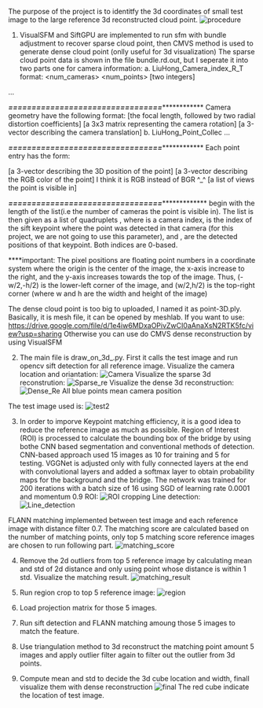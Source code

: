 The purpose of the project is to identitfy the 3d coordinates of small test image to the large reference 3d reconstructed cloud point.
![procedure](https://github.com/lipilian/3D_reconstruction_of_bridge/blob/master/Untitled%20Diagram.jpg)
1. VisualSFM and SiftGPU are implemented to run sfm with bundle adjustment to recover sparse cloud point, then CMVS method is used to 
generate dense cloud point (onlly useful for 3d visualization)
The sparse cloud point data is shown in the file bundle.rd.out, but I seperate it into two parts
one for camera information:
a. LiuHong_Camera_index_R_T
format:
<num_cameras> <num_points> [two integers]
<camera1>
<camera2>
   ...
<cameraN>

*****=================================*****************
Camera geometry have the following format:
<f> <k1> <k2>  [the focal length, followed by two radial distortion coefficients]
<R>            [a 3x3 matrix representing the camera rotation]
<t>            [a 3-vector describing the camera translation]
b. LiuHong_Point_Collec
<point1>
<point2>
  ...
<pointM>

*****=================================*****************
Each point entry has the form:

<position> [a 3-vector describing the 3D position of the point]
<color>   [a 3-vector describing the RGB color of the point] I think it is RGB instead of BGR ^_^
<view list> [a list of views the point is visible in]

*****=================================******************
<view list> begin with the length of the list(i.e the number of cameras the point is visible in).
The list is then given as a list of quadruplets <camera> <key> <x> <y>, where <camera> is a camera index,
<key> is the index of the sift keypoint where the point was detected in that camera (for this project, we
are not going to use this parameter), and <x>, <y> are the detected positions of that keypoint. Both indices are 
0-based.

****important: The pixel positions are floating point numbers in a coordinate system where the origin is the
center of the image, the x-axis increase to the right, and the y-axis increases towards the top of the image.
Thus, (-w/2,-h/2) is the lower-left corner of the image, and (w/2,h/2) is the top-right corner (where w and h
are the width and height of the image)


The dense cloud point is too big to uploaded, I named it as point-3D.ply. Basically, it is mesh file, it can be opened
by meshlab. If you want to use:
https://drive.google.com/file/d/1e4iw6MDxaOPivZwCI0aAnaXsN2RTK5fc/view?usp=sharing
Otherwise you can use do CMVS dense reconstruction by using VisualSFM

2. The main file is draw_on_3d_.py. First it calls the test image and run opencv sift detection for all reference image.
Visualize the camera location and oriantation:
![Camera](https://github.com/lipilian/3D_reconstruction_of_bridge/blob/master/result/camera.JPG)
Visualize the sparse 3d reconstrution:
![Sparse_re](https://github.com/lipilian/3D_reconstruction_of_bridge/blob/master/result/sparse_reconstruction.JPG)
Visualize the dense 3d reconstruction:
![Dense_Re](https://github.com/lipilian/3D_reconstruction_of_bridge/blob/master/result/dense_reconstruction.JPG)
All blue points mean camera position

The test image used is:
![test2](https://github.com/lipilian/3D_reconstruction_of_bridge/blob/master/result/test2/test2.jpg)

3. In order to imporve Keypoint matching efficiency, it is a good idea to reduce the reference image as much as possible.
Region of Interest (ROI) is processed to calculate the bounding box of the bridge by using bothe CNN based segmentation and conventional methods of detection. 
CNN-based approach used 15 images as 10 for training and 5 for testing. VGGNet is adjusted only with fully connected layers at the end
with convolutional layers and added a softmax layer to obtain probability maps for the background and the bridge.
The network was trained for 200 iterations with a batch size of 16 using SGD of learning rate 0.0001 and momentum 0.9
ROI:
![ROI cropping](https://github.com/lipilian/3D_reconstruction_of_bridge/blob/master/result/ROI.png)
Line detection:
![Line_detection](https://github.com/lipilian/3D_reconstruction_of_bridge/blob/master/result/line.png)

FLANN matching implemented between test image and each reference image with distance filter 0.7.
The matching score are calculated based on the number of matching points, only top 5 matching score reference images are chosen 
to run following part.
![matching_score](https://github.com/lipilian/3D_reconstruction_of_bridge/blob/master/result/test2/matching_score_for_100_image.png)

4. Remove the 2d outliers from top 5 reference image by calculating mean and std of 2d distance and only using point whose distance is within 1 std. Visualize the matching result.
![matching_result](https://github.com/lipilian/3D_reconstruction_of_bridge/blob/master/result/test2/Figure_0.png)

5. Run region crop to top 5 reference image:
![region](https://github.com/lipilian/3D_reconstruction_of_bridge/blob/master/result/test2/Figure_0-1.png)

6. Load projection matrix for those 5 images.

7. Run sift detection and FLANN matching amoung those 5 images to match the feature.

8. Use triangulation method to 3d reconstruct the matching point amount 5 images and apply outlier filter again to filter out the 
outlier from 3d points.

9. Compute mean and std to decide the 3d cube location and width, finall visualize them with dense reconstruction
![final](https://github.com/lipilian/3D_reconstruction_of_bridge/blob/master/result/test2/final_more.JPG)
The red cube indicate the location of test image.




